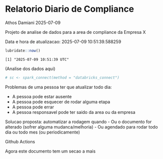 # Relatorio Diario de Compliance
Athos Damiani
2025-07-09

Projeto de analise de dados para a area de compliance da Empresa X

Data e hora de atualizacao: 2025-07-09 10:51:39.588259

``` r
lubridate::now()
```

    [1] "2025-07-09 10:51:39 UTC"

(Analise dos dados aqui)

``` r
# sc <- spark_connect(method = "databricks_connect")
```

Problemas de uma pessoa ter que atualizar todo dia:

-   A pessoa pode estar ausente
-   A pessoa pode esquecer de rodar alguma etapa
-   A pessoa pode errar
-   A pessoa responsavel pode ter saido da area ou da empresa

Solucao proposta: automatizar a rodagem quando - Ou o documento for
alterado (sofrer alguma mudanca/melhoria) - Ou agendado para rodar todo
dia ou todo mes (ou periodicamente)

Github Actions

Agora este documento tem um secao a mais
